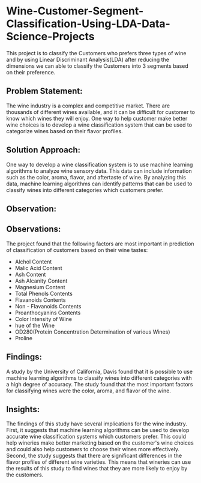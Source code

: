 # Wine-Customer-Segment-Classification-Using-LDA-Data-Science-Projects
This project is to classify the Customers who prefers three types of wine and by using Linear Discriminant Analysis(LDA) after reducing the dimensions we can able to classify the Customers into 3 segments based on their preference.
## Problem Statement:
The wine industry is a complex and competitive market. There are thousands of different wines available, and it can be difficult for customer to know which wines they will enjoy. One way to help customer make better wine choices is to develop a wine classification system that can be used to categorize wines based on their flavor profiles.
## Solution Approach:
One way to develop a wine classification system is to use machine learning algorithms to analyze wine sensory data. This data can include information such as the color, aroma, flavor, and aftertaste of wine. By analyzing this data, machine learning algorithms can identify patterns that can be used to classify wines into different categories which customers prefer.
## Observation:
## Observations:
The project found that the following factors are most important in prediction of classification of customers based on their wine tastes:
* Alchol Content
* Malic Acid Content
* Ash Content
* Ash Alcanity Content
* Magnesium Content
* Total Phenols Contents
* Flavanoids Contents
* Non - Flavanoids Contents
* Proanthocyanins Contents
* Color Intensity of Wine
* hue of the Wine
* OD280(Protein Concentration Determination of various Wines)
* Proline
## Findings:
A study by the University of California, Davis found that it is possible to use machine learning algorithms to classify wines into different categories with a high degree of accuracy. The study found that the most important factors for classifying wines were the color, aroma, and flavor of the wine.
## Insights:
The findings of this study have several implications for the wine industry. First, it suggests that machine learning algorithms can be used to develop accurate wine classification systems which customers prefer. This could help wineries make better marketing based on the customer's wine choices and could also help customers to choose their wines more effectively. Second, the study suggests that there are significant differences in the flavor profiles of different wine varieties. This means that wineries can use the results of this study to find wines that they are more likely to enjoy by the customers.
